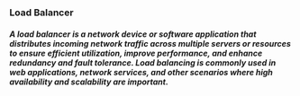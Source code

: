 ### Load Balancer

<h5>A load balancer is a network device or software application that distributes incoming network traffic across multiple servers or resources to ensure efficient utilization, improve performance, and enhance redundancy and fault tolerance. Load balancing is commonly used in web applications, network services, and other scenarios where high availability and scalability are important.
</h5>